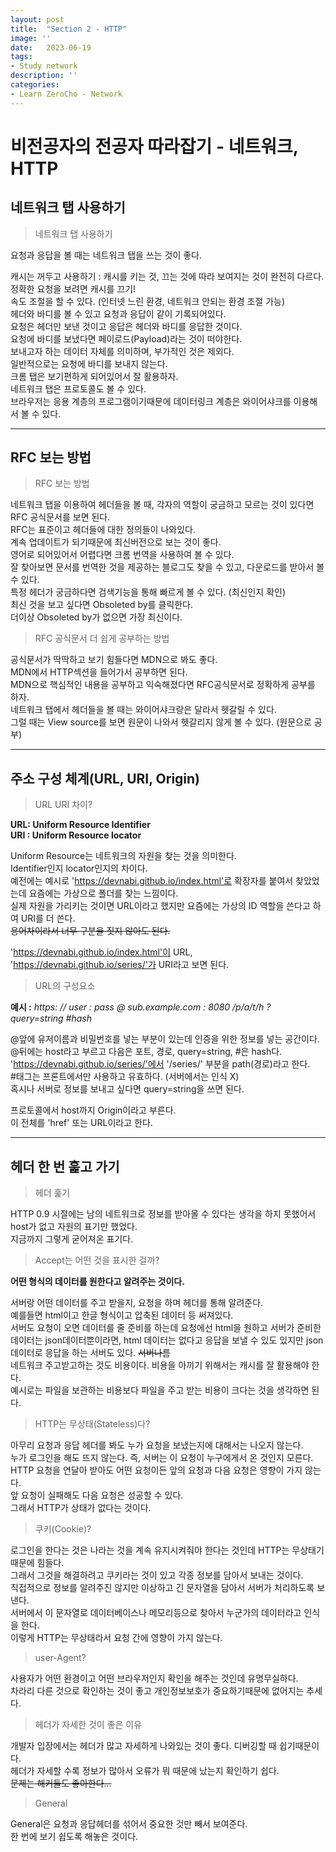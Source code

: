 ```yaml
---
layout: post
title:  "Section 2 - HTTP"
image: ''
date:   2023-06-19
tags:
- Study network
description: ''
categories:
- Learn ZeroCho - Network
---
```


# 비전공자의 전공자 따라잡기 - 네트워크, HTTP

## 네트워크 탭 사용하기

> 네트워크 탭 사용하기

요청과 응답을 볼 때는 네트워크 탭을 쓰는 것이 좋다.<br/>

캐시는 꺼두고 사용하기 : 캐시를 키는 것, 끄는 것에 따라 보여지는 것이 완전히 다르다.<br/>
정확한 요청을 보려면 캐시를 끄기!<br/>
속도 조절을 할 수 있다. (인터넷 느린 환경, 네트워크 안되는 환경 조절 가능)<br/>
헤더와 바디를 볼 수 있고 요청과 응답이 같이 기록되어있다.<br/>
요청은 헤더만 보낸 것이고 응답은 헤더와 바디를 응답한 것이다.<br/>
요청에 바디를 보냈다면 페이로드(Payload)라는 것이 떠야한다.<br/>
보내고자 하는 데이터 자체를 의미하며, 부가적인 것은 제외다.<br/>
일반적으로는 요청에 바디를 보내지 않는다.<br/>
크롬 탭은 보기편하게 되어있어서 잘 활용하자.<br/>
네트워크 탭은 프로토콜도 볼 수 있다.<br/>
브라우저는 응용 계층의 프로그램이기때문에 데이터링크 계층은 와이어샤크를 이용해서 볼 수 있다.

___

## RFC 보는 방법

> RFC 보는 방법

네트워크 탭을 이용하여 헤더들을 볼 때, 각자의 역할이 궁금하고 모르는 것이 있다면 RFC 공식문서를 보면 된다.<br/>
RFC는 표준이고 헤더들에 대한 정의들이 나와있다.<br/>
계속 업데이트가 되기때문에 최신버전으로 보는 것이 좋다.<br/>
영어로 되어있어서 어렵다면 크롬 번역을 사용하여 볼 수 있다.<br/>
잘 찾아보면 문서를 번역한 것을 제공하는 블로그도 찾을 수 있고, 다운로드를 받아서 볼 수 있다.<br/>
특정 헤더가 궁금하다면 검색기능을 통해 빠르게 볼 수 있다. (최신인지 확인)<br/>
최신 것을 보고 싶다면 Obsoleted by를 클릭한다.<br/>
더이상 Obsoleted by가 없으면 가장 최신이다.<br/>

> RFC 공식문서 더 쉽게 공부하는 방법

공식문서가 딱딱하고 보기 힘들다면 MDN으로 봐도 좋다.<br/>
MDN에서 HTTP섹션을 들어가서 공부하면 된다.<br/>
MDN으로 핵심적인 내용을 공부하고 익숙해졌다면 RFC공식문서로 정확하게 공부를 하자.<br/>
네트워크 탭에서 헤더들을 볼 때는 와이어샤크랑은 달라서 헷갈릴 수 있다.<br/>
그럴 때는 View source를 보면 원문이 나와서 헷갈리지 않게 볼 수 있다. (원문으로 공부)<br/>

___

## 주소 구성 체계(URL, URI, Origin)

> URL URI 차이?

**URL: Uniform Resource Identifier<br/> URI : Uniform Resource locator**

Uniform Resource는 네트워크의 자원을 찾는 것을 의미한다.<br/>
Identifier인지 locator인지의 차이다.<br/>
예전에는 예시로 'https://devnabi.github.io/index.html'로 확장자를 붙여서 찾았었는데 요즘에는 가상으로 폴더를 찾는 느낌이다.<br/>
실제 자원을 가리키는 것이면 URL이라고 했지만 요즘에는 가상의 ID 역할을 쓴다고 하여 URI를 더 쓴다.<br/>
~~용어차이라서 너무 구분을 짓지 않아도 된다.~~

'https://devnabi.github.io/index.html'이 URL,<br/>
'https://devnabi.github.io/series/'가 URI라고 보면 된다.

> URL의 구성요소

**예시 :** *https: // user : pass @ sub.example.com : 8080 /p/a/t/h ? query=string #hash*

@앞에 유저이름과 비밀번호를 넣는 부분이 있는데 인증을 위한 정보를 넣는 공간이다.<br/>
@뒤에는 host라고 부르고 다음은 포트, 경로, query=string, #은 hash다.<br/>
'https://devnabi.github.io/series/'에서 '/series/' 부분을 path(경로)라고 한다.<br/>
 #태그는 프론트에서만 사용하고 유효하다. (서버에서는 인식 X)<br/>
혹시나 서버로 정보를 보내고 싶다면 query=string을 쓰면 된다.<br/>

프로토콜에서 host까지 Origin이라고 부른다.<br/>
이 전체를 'href' 또는 URL이라고 한다.

___

## 헤더 한 번 훑고 가기

> 헤더 훑기

HTTP 0.9 시절에는 남의 네트워크로 정보를 받아올 수 있다는 생각을 하지 못했어서 host가 없고 자원의 표기만 했었다.<br/>
지금까지 그렇게 굳어져온 표기다.

> Accept는 어떤 것을 표시한 걸까?

**어떤 형식의 데이터를 원한다고 알려주는 것이다.**<br/>

서버랑 어떤 데이터를 주고 받을지, 요청을 하며 헤더를 통해 알려준다.<br/>
예를들면 html이고 한글 형식이고 압축된 데이터 등 써져있다.<br/>
서버도 요청이 오면 데이터를 줄 준비를 하는데 요청에선 html을 원하고 서버가 준비한 데이터는 json데이터뿐이라면, html 데이터는 없다고 응답을 보낼 수 있도 있지만 json데이터로 응답을 하는 서버도 있다. ~~서버나름~~<br/>
네트워크 주고받고하는 것도 비용이다. 비용을 아끼기 위해서는 캐시를 잘 활용해야 한다.<br/>
예시로는 파일을 보관하는 비용보다 파일을 주고 받는 비용이 크다는 것을 생각하면 된다.

> HTTP는 무상태(Stateless)다?

아무리 요청과 응답 헤더를 봐도 누가 요청을 보냈는지에 대해서는 나오지 않는다.<br/>
누가 로그인을 해도 뜨지 않는다. 즉, 서버는 이 요청이 누구에게서 온 것인지 모른다.<br/>
HTTP 요청을 연달아 받아도 어떤 요청이든 앞의 요청과 다음 요청은 영향이 가지 않는다.<br/>
앞 요청이 실패해도 다음 요청은 성공할 수 있다.<br/>
그래서 HTTP가 상태가 없다는 것이다.<br/>

> 쿠키(Cookie)?

로그인을 한다는 것은 나라는 것을 계속 유지시켜줘야 한다는 것인데 HTTP는 무상태기때문에 힘들다.<br/>
그래서 그것을 해결하려고 쿠키라는 것이 있고 각종 정보를 담아서 보내는 것이다.<br/>
직접적으로 정보를 알려주진 않지만 이상하고 긴 문자열을 담아서 서버가 처리하도록 보낸다.<br/>
서버에서 이 문자열로 데이터베이스나 메모리등으로 찾아서 누군가의 데이터라고 인식을 한다.<br/>
이렇게 HTTP는 무상태라서 요청 간에 영향이 가지 않는다.

> user-Agent?

사용자가 어떤 환경이고 어떤 브라우저인지 확인을 해주는 것인데 유명무실하다.<br/>
차라리 다른 것으로 확인하는 것이 좋고 개인정보보호가 중요하기때문에 없어지는 추세다.

> 헤더가 자세한 것이 좋은 이유

개발자 입장에서는 헤더가 많고 자세하게 나와있는 것이 좋다. 디버깅할 때 쉽기때문이다.<br/>
헤더가 자세할 수록 정보가 많아서 오류가 뭐 때문에 났는지 확인하기 쉽다.<br/>
~~문제는 해커들도 좋아한다...~~

> General

General은 요청과 응답헤더를 섞어서 중요한 것만 빼서 보여준다.<br/>
한 번에 보기 쉽도록 해놓은 것이다.
